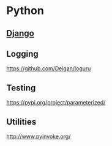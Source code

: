 # Python

## [Django](DJANGO.md)

## Logging

https://github.com/Delgan/loguru

## Testing

https://pypi.org/project/parameterized/

## Utilities

http://www.pyinvoke.org/
